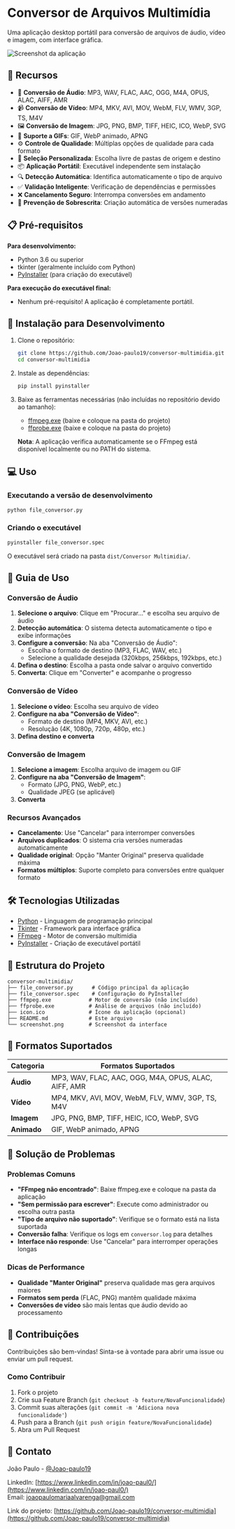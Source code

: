 # Conversor de Arquivos Multimídia
Uma aplicação desktop portátil para conversão de arquivos de áudio, vídeo e imagem, com interface gráfica.

![Screenshot da aplicação](screenshot.png)

## 🌟 Recursos
- 🎵 **Conversão de Áudio**: MP3, WAV, FLAC, AAC, OGG, M4A, OPUS, ALAC, AIFF, AMR
- 📹 **Conversão de Vídeo**: MP4, MKV, AVI, MOV, WebM, FLV, WMV, 3GP, TS, M4V
- 🖼️ **Conversão de Imagem**: JPG, PNG, BMP, TIFF, HEIC, ICO, WebP, SVG
- 🎨 **Suporte a GIFs**: GIF, WebP animado, APNG
- ⚙️ **Controle de Qualidade**: Múltiplas opções de qualidade para cada formato
- 📂 **Seleção Personalizada**: Escolha livre de pastas de origem e destino
- 📦 **Aplicação Portátil**: Executável independente sem instalação
- 🔍 **Detecção Automática**: Identifica automaticamente o tipo de arquivo
- ✅ **Validação Inteligente**: Verificação de dependências e permissões
- ❌ **Cancelamento Seguro**: Interrompa conversões em andamento
- 🔄 **Prevenção de Sobrescrita**: Criação automática de versões numeradas

## 📋 Pré-requisitos
**Para desenvolvimento:**
- Python 3.6 ou superior
- tkinter (geralmente incluído com Python)
- [PyInstaller](https://pyinstaller.org/) (para criação do executável)

**Para execução do executável final:**
- Nenhum pré-requisito! A aplicação é completamente portátil.

## 🚀 Instalação para Desenvolvimento
1. Clone o repositório:
   ```bash
   git clone https://github.com/Joao-paulo19/conversor-multimidia.git
   cd conversor-multimidia
   ```

2. Instale as dependências:
   ```bash
   pip install pyinstaller
   ```

3. Baixe as ferramentas necessárias (não incluídas no repositório devido ao tamanho):
   - [ffmpeg.exe](https://ffmpeg.org/download.html) (baixe e coloque na pasta do projeto)
   - [ffprobe.exe](https://ffmpeg.org/download.html) (baixe e coloque na pasta do projeto)
   
   **Nota**: A aplicação verifica automaticamente se o FFmpeg está disponível localmente ou no PATH do sistema.

## 💻 Uso
### Executando a versão de desenvolvimento
```bash
python file_conversor.py
```

### Criando o executável
```bash
pyinstaller file_conversor.spec
```
O executável será criado na pasta `dist/Conversor Multimidia/`.

## 📝 Guia de Uso

### Conversão de Áudio
1. **Selecione o arquivo**: Clique em "Procurar..." e escolha seu arquivo de áudio
2. **Detecção automática**: O sistema detecta automaticamente o tipo e exibe informações
3. **Configure a conversão**: Na aba "Conversão de Áudio":
   - Escolha o formato de destino (MP3, FLAC, WAV, etc.)
   - Selecione a qualidade desejada (320kbps, 256kbps, 192kbps, etc.)
4. **Defina o destino**: Escolha a pasta onde salvar o arquivo convertido
5. **Converta**: Clique em "Converter" e acompanhe o progresso

### Conversão de Vídeo
1. **Selecione o vídeo**: Escolha seu arquivo de vídeo
2. **Configure na aba "Conversão de Vídeo"**:
   - Formato de destino (MP4, MKV, AVI, etc.)
   - Resolução (4K, 1080p, 720p, 480p, etc.)
3. **Defina destino e converta**

### Conversão de Imagem
1. **Selecione a imagem**: Escolha arquivo de imagem ou GIF
2. **Configure na aba "Conversão de Imagem"**:
   - Formato (JPG, PNG, WebP, etc.)
   - Qualidade JPEG (se aplicável)
3. **Converta**

### Recursos Avançados
- **Cancelamento**: Use "Cancelar" para interromper conversões
- **Arquivos duplicados**: O sistema cria versões numeradas automaticamente
- **Qualidade original**: Opção "Manter Original" preserva qualidade máxima
- **Formatos múltiplos**: Suporte completo para conversões entre qualquer formato

## 🛠️ Tecnologias Utilizadas
- [Python](https://www.python.org/) - Linguagem de programação principal
- [Tkinter](https://docs.python.org/3/library/tkinter.html) - Framework para interface gráfica
- [FFmpeg](https://ffmpeg.org/) - Motor de conversão multimídia
- [PyInstaller](https://pyinstaller.org/) - Criação de executável portátil

## 📁 Estrutura do Projeto
```
conversor-multimidia/
├── file_conversor.py      # Código principal da aplicação
├── file_conversor.spec    # Configuração do PyInstaller
├── ffmpeg.exe            # Motor de conversão (não incluído)
├── ffprobe.exe           # Análise de arquivos (não incluído)
├── icon.ico              # Ícone da aplicação (opcional)
├── README.md             # Este arquivo
└── screenshot.png        # Screenshot da interface
```

## 🎯 Formatos Suportados

| Categoria | Formatos Suportados |
|-----------|-------------------|
| **Áudio** | MP3, WAV, FLAC, AAC, OGG, M4A, OPUS, ALAC, AIFF, AMR |
| **Vídeo** | MP4, MKV, AVI, MOV, WebM, FLV, WMV, 3GP, TS, M4V |
| **Imagem** | JPG, PNG, BMP, TIFF, HEIC, ICO, WebP, SVG |
| **Animado** | GIF, WebP animado, APNG |

## 🐛 Solução de Problemas

### Problemas Comuns
- **"FFmpeg não encontrado"**: Baixe ffmpeg.exe e coloque na pasta da aplicação
- **"Sem permissão para escrever"**: Execute como administrador ou escolha outra pasta
- **"Tipo de arquivo não suportado"**: Verifique se o formato está na lista suportada
- **Conversão falha**: Verifique os logs em `conversor.log` para detalhes
- **Interface não responde**: Use "Cancelar" para interromper operações longas

### Dicas de Performance
- **Qualidade "Manter Original"** preserva qualidade mas gera arquivos maiores
- **Formatos sem perda** (FLAC, PNG) mantêm qualidade máxima
- **Conversões de vídeo** são mais lentas que áudio devido ao processamento

## 🤝 Contribuições
Contribuições são bem-vindas! Sinta-se à vontade para abrir uma issue ou enviar um pull request.

### Como Contribuir
1. Fork o projeto
2. Crie sua Feature Branch (`git checkout -b feature/NovaFuncionalidade`)
3. Commit suas alterações (`git commit -m 'Adiciona nova funcionalidade'`)
4. Push para a Branch (`git push origin feature/NovaFuncionalidade`)
5. Abra um Pull Request

## 📧 Contato
João Paulo - [@Joao-paulo19](https://github.com/Joao-paulo19)

LinkedIn: [https://www.linkedin.com/in/joao-paul0/](https://www.linkedin.com/in/joao-paul0/)  
Email: joaopaulomariaalvarenga@gmail.com

Link do projeto: [https://github.com/Joao-paulo19/conversor-multimidia](https://github.com/Joao-paulo19/conversor-multimidia)